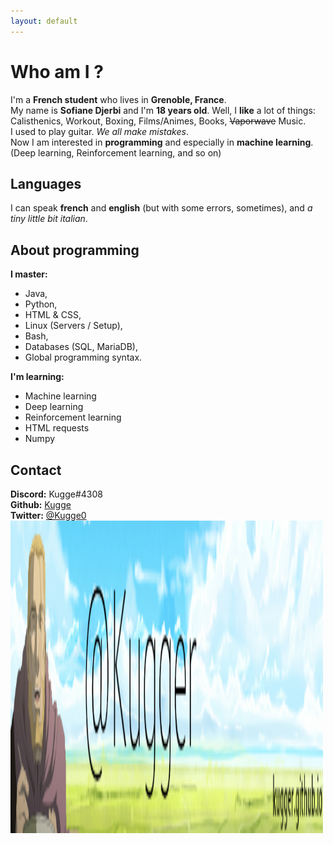 ```yaml
---
layout: default
---
```

# Who am I ?
I'm a **French student** who lives in **Grenoble, France**.  
My name is **Sofiane Djerbi** and I'm **18 years old**.
Well, I **like** a lot of things: Calisthenics, Workout, Boxing, Films/Animes, Books, ~~Vaporwave~~ Music.  
I used to play guitar. *We all make mistakes*.  
Now I am interested in **programming** and especially in **machine learning**. (Deep learning, Reinforcement learning, and so on)  

## Languages
I can speak **french** and **english** (but with some errors, sometimes), and *a tiny little bit italian*.

## About programming
**I master:**
- Java, 
- Python, 
- HTML & CSS,
- Linux (Servers / Setup),
- Bash,
- Databases (SQL, MariaDB),
- Global programming syntax.

**I'm learning:**
- Machine learning
- Deep learning
- Reinforcement learning
- HTML requests
- Numpy

## Contact
**Discord:** Kugge#4308  
**Github:** [Kugge](https://github.com/Kugge)  
**Twitter:** [@Kugge0](https://twitter.com/Kugge0)  <br>
<img alt="Kugger's Logo" width="500" height="500" src="https://github.com/Kugge/kugge.github.io/blob/master/Banniere.png?raw=true" style="margin-left:auto, margin-right:auto">
